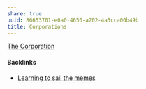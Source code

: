 ```yaml
---
share: true
uuid: 86653701-e0a0-4650-a202-4a5cca00b49b
title: Corporations
---
```

[The Corporation](/776e0112-44d5-45bf-9c54-4d6ca6af36bf)

#### Backlinks

* [Learning to sail the memes](/e3ed979d-7207-4dfa-806c-03aab973a4c9)